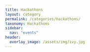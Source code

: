 ```yaml
---
title: Hackathons
layout: category
permalink: /categories/hackathons/
taxonomy: Hackathons
sidebar:
  nav: "events"
header:
  overlay_image: /assets/img/ivy.jpg
---
```

